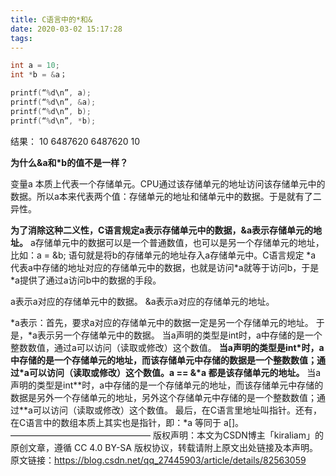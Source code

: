 ```yaml
---
title: C语言中的*和&
date: 2020-03-02 15:17:28
tags:
---
```


```c
int a = 10;
int *b = &a；

printf(“%d\n”, a);
printf(“%d\n”, &a);
printf(“%d\n”, b);
printf(“%d\n”, *b);
```

结果：
10
6487620
6487620
10

**为什么&a和*b的值不是一样？**

<!--more-->

变量a 本质上代表一个存储单元。CPU通过该存储单元的地址访问该存储单元中的数据。所以a本来代表两个值：存储单元的地址和储单元中的数据。于是就有了二异性。

**为了消除这种二义性，C语言规定a表示存储单元中的数据，&a表示存储单元的地址。**
a存储单元中的数据可以是一个普通数值，也可以是另一个存储单元的地址，比如：a = &b; 语句就是将b的存储单元的地址存入a存储单元中。C语言规定 \*a 代表a中存储的地址对应的存储单元中的数据，也就是访问\*a就等于访问b，于是*a提供了通过a访问b中的数据的手段。

a表示a对应的存储单元中的数据。
&a表示a对应的存储单元的地址。

\*a表示：首先，要求a对应的存储单元中的数据一定是另一个存储单元的地址。
于是，\*a表示另一个存储单元中的数据。
当a声明的类型是int时，a中存储的是一个整数数值，通过a可以访问（读取或修改）这个数值。
**当a声明的类型是int\*时，a中存储的是一个存储单元的地址，而该存储单元中存储的数据是一个整数数值；通过\*a可以访问（读取或修改）这个数值。a == &\*a 都是该存储单元的地址。**
当a声明的类型是int\*\*时，a中存储的是一个存储单元的地址，而该存储单元中存储的数据是另外一个存储单元的地址，另外这个存储单元中存储的是一个整数数值；通过\*\*a可以访问（读取或修改）这个数值。
最后，在C语言里地址叫指针。还有，在C语言中的数组本质上其实也是指针，即：*a 等同于 a[]。
————————————————
版权声明：本文为CSDN博主「kiraliam」的原创文章，遵循 CC 4.0 BY-SA 版权协议，转载请附上原文出处链接及本声明。
原文链接：https://blog.csdn.net/qq_27445903/article/details/82563059